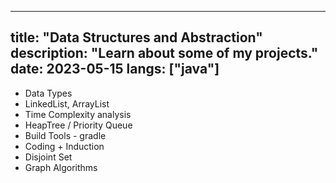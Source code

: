 ---
title: "Data Structures and Abstraction"
description: "Learn about some of my projects."
date: 2023-05-15
langs: ["java"]
----
- Data Types
- LinkedList, ArrayList
- Time Complexity analysis
- HeapTree / Priority Queue
- Build Tools - gradle
- Coding + Induction
- Disjoint Set
- Graph Algorithms
